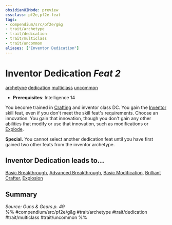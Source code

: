 ```yaml
---
obsidianUIMode: preview
cssclass: pf2e,pf2e-feat
tags:
- compendium/src/pf2e/g&g
- trait/archetype
- trait/dedication
- trait/multiclass
- trait/uncommon
aliases: ["Inventor Dedication"]
---
```

# Inventor Dedication  *Feat 2*  
[archetype](/rules/traits/archetype.md)  [dedication](/rules/traits/dedication.md)  [multiclass](/rules/traits/multiclass.md)  [uncommon](/rules/traits/uncommon.md)  

- **Prerequisites**: Intelligence 14

You become trained in [Crafting](/compendium/skills.md#Crafting) and inventor class DC. You gain the [Inventor](/compendium/feats/inventor.md) skill feat, even if you don't meet the skill feat's requirements. Choose an innovation. You gain that innovation, though you don't gain any other abilities that modify or use that innovation, such as modifications or [Explode](/rules/actions/explode-g-g.md).

**Special.** You cannot select another dedication feat until you have first gained two other feats from the inventor archetype.

## Inventor Dedication leads to...

[Basic Breakthrough](/compendium/feats/basic-breakthrough-g-g.md), [Advanced Breakthrough](/compendium/feats/advanced-breakthrough-g-g.md), [Basic Modification](/compendium/feats/basic-modification-g-g.md), [Brilliant Crafter](/compendium/feats/brilliant-crafter-g-g.md), [Explosion](/compendium/feats/explosion-g-g.md)

## Summary

*Source: Guns & Gears p. 49*  
%% #compendium/src/pf2e/g&g #trait/archetype #trait/dedication #trait/multiclass #trait/uncommon %%
